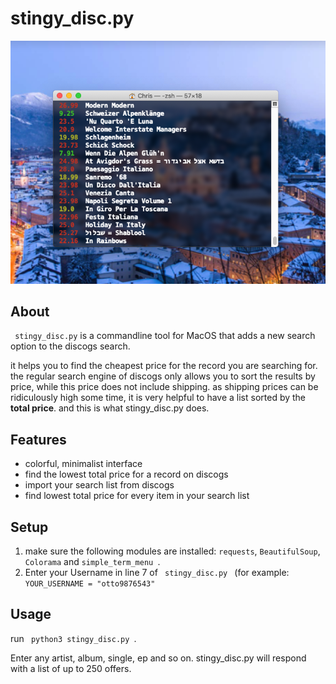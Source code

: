 # stingy_disc.py 

![Screenshot](https://github.com/chrischma/stingy_disc.py/blob/main/stingy_screenshot.png)

## About
<code> stingy_disc.py</code> is a commandline tool for MacOS that adds a new search option to the discogs search.

it helps you to find the cheapest price for the record you are searching for. the regular search engine of discogs only allows you to sort the results by price, while this price does not include shipping. as shipping prices can be ridiculously high some time, it is very helpful to have a list sorted by the **total price**. and this is what stingy_disc.py does. 

## Features
* colorful, minimalist interface
* find the lowest total price for a record on discogs
* import your search list from discogs
* find lowest total price for every item in your search list



## Setup
1. make sure the following modules are installed: <code>requests</code>, <code>BeautifulSoup</code>, <code>Colorama</code> and <code>simple_term_menu </code>.
2. Enter your Username in line 7 of <code> stingy_disc.py </code> (for example: <code> YOUR_USERNAME = "otto9876543" </code>

## Usage
run <code> python3 stingy_disc.py </code>. 

Enter any artist, album, single, ep and so on. 
stingy_disc.py will respond with a list of up to 250 offers.
